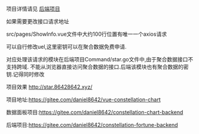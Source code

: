 项目详情请见  [后端项目](https://gitee.com/daniel8642/constellation-chart-backend)

如果需要更改接口请求地址

src/pages/ShowInfo.vue文件中大约100行位置有唯一一个axios请求

可以自行修改uel,这里密钥可以在聚合数据免费申请.

对应处理该请求的模块在后端项目Command/star.go文件中,由于聚合数据接口不支持跨域. 不能从浏览器直接访问聚合数据的接口.后端该模块也有聚合数据的密钥.记得同时修改

项目效果
http://star.86428642.xyz/


项目地址:https://gitee.com/daniel8642/vue-constellation-chart

数据面板项目:https://gitee.com/daniel8642/constellation-chart-backend

后端项目:https://gitee.com/daniel8642/constellation-fortune-backend

